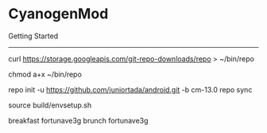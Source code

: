 CyanogenMod
===========

Getting Started

---------------

curl https://storage.googleapis.com/git-repo-downloads/repo > ~/bin/repo

chmod a+x ~/bin/repo

repo init -u https://github.com/juniortada/android.git -b cm-13.0
repo sync

source build/envsetup.sh

breakfast fortunave3g
brunch fortunave3g
